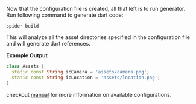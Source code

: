 Now that the configuration file is created, all that left is to run generator. Run following command to generate dart code:

```shell
spider build
```

This will analyze all the asset directories specified in the configuration file and will generate dart references.

**Example Output**

```dart
class Assets {
  static const String icCamera = 'assets/camera.png';
  static const String icLocation = 'assets/location.png';
}
```

checkout [manual](manual.md) for more information on available configurations.